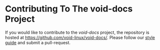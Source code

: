 # Contributing To The void-docs Project

If you would like to contribute to the *void-docs* project, the repository is
hosted at <https://github.com/void-linux/void-docs/>. Please follow our [style
guide](./style-guide.md) and submit a pull-request.
